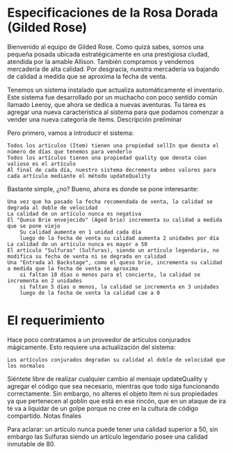 # Especificaciones de la Rosa Dorada (Gilded Rose)

Bienvenido al equipo de Gilded Rose. Como quizá sabes, somos una pequeña posada ubicada estratégicamente en una prestigiosa ciudad, atendida por la amable Allison. También compramos y vendemos mercadería de alta calidad. Por desgracia, nuestra mercadería va bajando de calidad a medida que se aproxima la fecha de venta.

Tenemos un sistema instalado que actualiza automáticamente el inventario. Este sistema fue desarrollado por un muchacho con poco sentido común llamado Leeroy, que ahora se dedica a nuevas aventuras. Tu tarea es agregar una nueva característica al sistema para que podamos comenzar a vender una nueva categoría de items.
Descripción preliminar

Pero primero, vamos a introducir el sistema:

    Todos los artículos (Item) tienen una propiedad sellIn que denota el número de días que tenemos para venderlo
    Todos los artículos tienen una propiedad quality que denota cúan valioso es el artículo
    Al final de cada día, nuestro sistema decrementa ambos valores para cada artículo mediante el método updateQuality

Bastante simple, ¿no? Bueno, ahora es donde se pone interesante:

    Una vez que ha pasado la fecha recomendada de venta, la calidad se degrada al doble de velocidad
    La calidad de un artículo nunca es negativa
    El "Queso Brie envejecido" (Aged brie) incrementa su calidad a medida que se pone viejo
        Su calidad aumenta en 1 unidad cada día
        luego de la fecha de venta su calidad aumenta 2 unidades por día
    La calidad de un artículo nunca es mayor a 50
    El artículo "Sulfuras" (Sulfuras), siendo un artículo legendario, no modifica su fecha de venta ni se degrada en calidad
    Una "Entrada al Backstage", como el queso brie, incrementa su calidad a medida que la fecha de venta se aproxima
        si faltan 10 días o menos para el concierto, la calidad se incrementa en 2 unidades
        si faltan 5 días o menos, la calidad se incrementa en 3 unidades
        luego de la fecha de venta la calidad cae a 0

# El requerimiento

Hace poco contratamos a un proveedor de artículos conjurados mágicamente. Esto requiere una actualización del sistema:

    Los artículos conjurados degradan su calidad al doble de velocidad que los normales

Siéntete libre de realizar cualquier cambio al mensaje updateQuality y agregar el código que sea necesario, mientras que todo siga funcionando correctamente. Sin embargo, no alteres el objeto Item ni sus propiedades ya que pertenecen al goblin que está en ese rincón, que en un ataque de ira te va a liquidar de un golpe porque no cree en la cultura de código compartido.
Notas finales

Para aclarar: un artículo nunca puede tener una calidad superior a 50, sin embargo las Sulfuras siendo un artículo legendario posee una calidad inmutable de 80.
